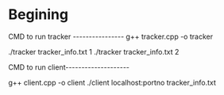 # Begining
CMD to run tracker ----------------
g++ tracker.cpp -o tracker 

./tracker tracker_info.txt 1
./tracker tracker_info.txt 2

CMD to run client--------------------

g++ client.cpp -o client
./client localhost:portno tracker_info.txt
